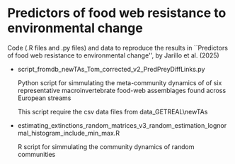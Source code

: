 # Predictors of food web resistance to environmental change

Code (.R files and .py files) and data to reproduce the results in ``Predictors of food web resistance to environmental change'', by Jarillo et al. (2025)

* script_fromdb_newTAs_Tom_corrected_v2_PredPreyDiffLinks.py

  Python script for simmulating the meta-community dynamics of of six representative macroinvertebrate food-web assemblages found across European streams

  This script require the csv data files from data_GETREAL\newTAs

* estimating_extinctions_random_matrices_v3_random_estimation_lognormal_histogram_include_min_max.R

  R script for simmulating the community dynamics of random communities
